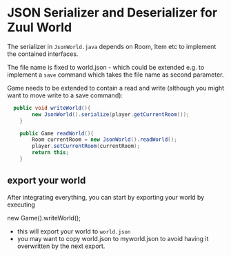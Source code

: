 # JSON Serializer and Deserializer for Zuul World

The serializer in `JsonWorld.java` depends on Room, Item etc to implement the contained interfaces.

The file name is fixed to world.json - which could be extended e.g. to implement a `save` command which takes the file name as second parameter.

Game needs to be extended to contain a read and write (although you might want to move write to a save command):

```java
  public void writeWorld(){
        new JsonWorld().serialize(player.getCurrentRoom());
    }

    public Game readWorld(){
        Room currentRoom = new JsonWorld().readWorld();
        player.setCurrentRoom(currentRoom);
        return this;
    }
```

## export your world

After integrating everything, you can start by exporting your world by executing

new Game().writeWorld();

- this will export your world to `world.json`
- you may want to copy world.json to myworld.json to avoid having it overwritten by the next export.


